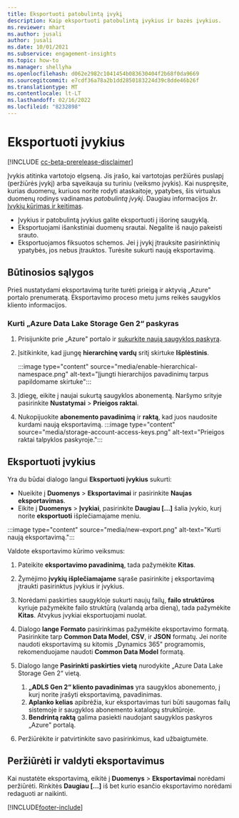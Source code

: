 ```yaml
---
title: Eksportuoti patobulintą įvykį
description: Kaip eksportuoti patobulintą įvykius ir bazės įvykius.
ms.reviewer: mhart
ms.author: jusali
author: jusali
ms.date: 10/01/2021
ms.subservice: engagement-insights
ms.topic: how-to
ms.manager: shellyha
ms.openlocfilehash: d062e2982c1041454b083630404f2b68f0da9669
ms.sourcegitcommit: e7cdf36a78a2b1dd2850183224d39c8dde46b26f
ms.translationtype: MT
ms.contentlocale: lt-LT
ms.lasthandoff: 02/16/2022
ms.locfileid: "8232898"
---
```

# <a name="export-events"></a>Eksportuoti įvykius

[!INCLUDE [cc-beta-prerelease-disclaimer](includes/cc-beta-prerelease-disclaimer.md)]

Įvykis atitinka vartotojo elgseną. Jis įrašo, kai vartotojas peržiūrės puslapį (peržiūrės įvykį) arba sąveikauja su turiniu (veiksmo įvykis). Kai nuspręsite, kurias duomenų, kuriuos norite rodyti ataskaitoje, ypatybes, šis virtualus duomenų rodinys vadinamas *patobulintą įvykį*. Daugiau informacijos žr. [Įvykių kūrimas ir keitimas](refined-events.md).

- Įvykius ir patobulintą įvykius galite eksportuoti į išorinę saugyklą. 
- Eksportuojami išankstiniai duomenų srautai. Negalite iš naujo pakeisti srauto. 
- Eksportuojamos fiksuotos schemos. Jei į įvykį įtrauksite pasirinktinių ypatybės, jos nebus įtrauktos. Turėsite sukurti naują eksportavimą.

## <a name="prerequisites"></a>Būtinosios sąlygos

Prieš nustatydami eksportavimą turite turėti prieigą ir aktyvią „Azure" portalo prenumeratą. Eksportavimo proceso metu jums reikės saugyklos kliento informacijos. 

### <a name="create-an-azure-data-lake-storage-gen-2-accounts"></a>Kurti „Azure Data Lake Storage Gen 2“ paskyras

1. Prisijunkite prie „Azure" portalo ir [sukurkite naują saugyklos paskyrą](/azure/storage/common/storage-account-create). 

1. Įsitikinkite, kad įjungę **hierarchinę vardų** sritį skirtuke **Išplėstinis**. 

   :::image type="content" source="media/enable-hierarchical-namespace.png" alt-text="Įjungti hierarchijos pavadinimų tarpus papildomame skirtuke":::

1. Įdiegę, eikite į naujai sukurtą saugyklos abonementą. Naršymo srityje pasirinkite **Nustatymai** > **Prieigos raktai**. 

1. Nukopijuokite **abonemento pavadinimą** ir **raktą**, kad juos naudosite kurdami naują eksportavimą.
   :::image type="content" source="media/storage-account-access-keys.png" alt-text="Prieigos raktai talpyklos paskyroje.":::

## <a name="export-events"></a>Eksportuoti įvykius

Yra du būdai dialogo langui **Eksportuoti įvykius** sukurti: 
- Nueikite į **Duomenys** > **Eksportavimai** ir pasirinkite **Naujas eksportavimas**.
- Eikite į  **Duomenys** > **Įvykiai**, pasirinkite **Daugiau [...]** šalia įvykio, kurį norite **eksportuoti** išplečiamajame meniu. 

:::image type="content" source="media/new-export.png" alt-text="Kurti naują eksportavimą.":::

Valdote eksportavimo kūrimo veiksmus:

1. Pateikite **eksportavimo pavadinimą**, tada pažymėkite **Kitas**.

1. Žymėjimo **įvykių išplečiamajame** sąraše pasirinkite į eksportavimą įtraukti pasirinktus įvykius ir įvykius. 

1. Norėdami paskirties saugykloje sukurti naujų failų, **failo struktūros** kyriuje pažymėkite failo struktūrą (valandą arba dieną), tada pažymėkite **Kitas**. Atvykus įvykiai eksportuojami nuolat.

1. Dialogo **lange Formato** pasirinkimas pažymėkite eksportavimo formatą. Pasirinkite tarp **Common Data Model**, **CSV**, ir **JSON** formatų. Jei norite naudoti eksportavimą su kitomis „Dynamics 365" programomis, rekomenduojame naudoti **Common Data Model** formatą.

1. Dialogo lange **Pasirinkti paskirties vietą** nurodykite „Azure Data Lake Storage Gen 2“ vietą.
    1. **„ADLS Gen 2“ kliento pavadinimas** yra saugyklos abonemento, į kurį norite įrašyti eksportavimą, pavadinimas. 
    1. **Aplanko kelias** apibrėžia, kur eksportavimas turi būti saugomas failų sistemoje ir saugyklos abonemento katalogų struktūroje.
    1. **Bendrintą raktą** galima pasiekti naudojant saugyklos paskyros „Azure" portalą.

1. Peržiūrėkite ir patvirtinkite savo pasirinkimus, kad užbaigtumėte.

## <a name="view-and-manage-exports"></a>Peržiūrėti ir valdyti eksportavimus

Kai nustatėte eksportavimą, eikitė į **Duomenys** > **Eksportavimai** norėdami peržiūrėti. Rinkitės **Daugiau [...]** iš bet kurio esančio eksportavimo norėdami redaguoti ar naikinti.


[!INCLUDE[footer-include](../includes/footer-banner.md)]
